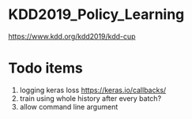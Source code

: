 # KDD2019_Policy_Learning
https://www.kdd.org/kdd2019/kdd-cup

# Todo items
1. logging keras loss https://keras.io/callbacks/
2. train using whole history after every batch?
3. allow command line argument